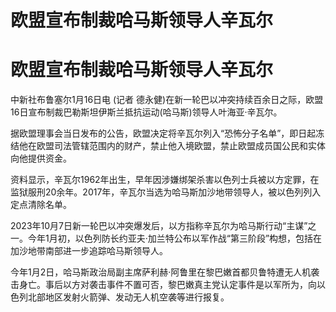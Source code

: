 # 欧盟宣布制裁哈马斯领导人辛瓦尔

# 欧盟宣布制裁哈马斯领导人辛瓦尔

中新社布鲁塞尔1月16日电 (记者 德永健)在新一轮巴以冲突持续百余日之际，欧盟16日宣布制裁巴勒斯坦伊斯兰抵抗运动(哈马斯)领导人叶海亚·辛瓦尔。

据欧盟理事会当日发布的公告，欧盟决定将辛瓦尔列入“恐怖分子名单”，即日起冻结他在欧盟司法管辖范围内的财产，禁止他入境欧盟，禁止欧盟成员国公民和实体向他提供资金。

资料显示，辛瓦尔1962年出生，早年因涉嫌绑架杀害以色列士兵被以方定罪，在监狱服刑20余年。2017年，辛瓦尔当选为哈马斯加沙地带领导人，被以色列列入定点清除名单。

2023年10月7日新一轮巴以冲突爆发后，以方指称辛瓦尔为哈马斯行动“主谋”之一。今年1月初，以色列防长约亚夫·加兰特公布以军作战“第三阶段”构想，包括在加沙地带南部进一步追踪哈马斯领导人。

今年1月2日，哈马斯政治局副主席萨利赫·阿鲁里在黎巴嫩首都贝鲁特遭无人机袭击身亡。事后以方对袭击事件不置可否，黎巴嫩真主党认定事件是以军所为，向以色列北部地区发射火箭弹、发动无人机空袭等进行报复。

